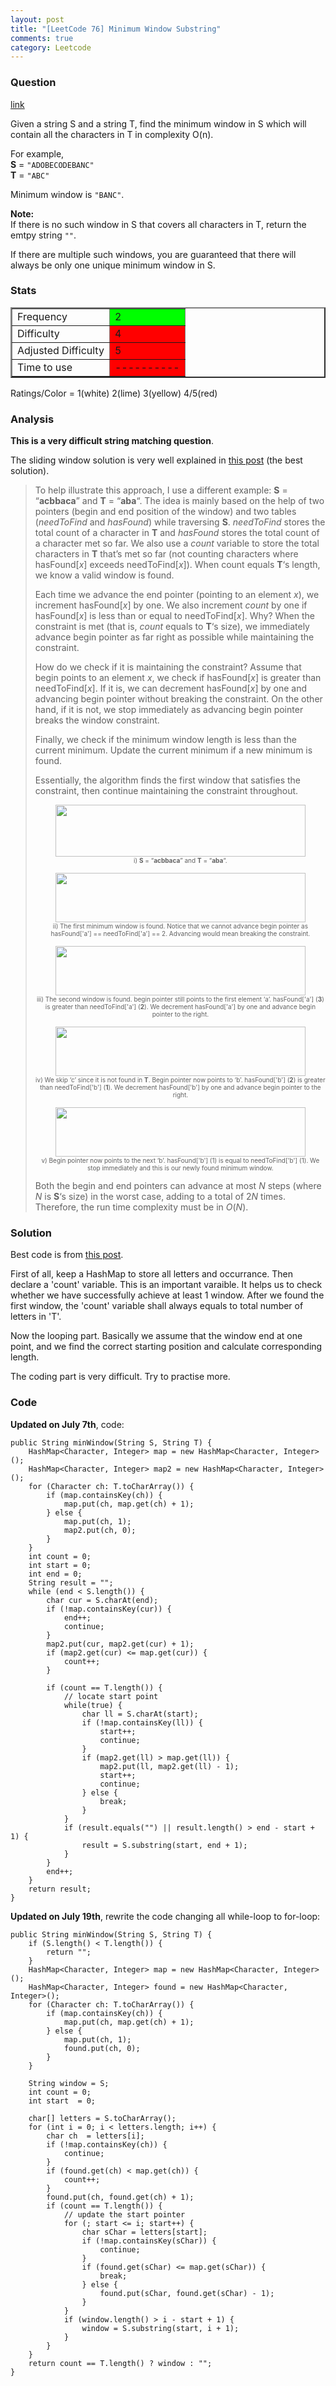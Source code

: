 ```yaml
---
layout: post
title: "[LeetCode 76] Minimum Window Substring"
comments: true
category: Leetcode
---
```


### Question

[link](https://oj.leetcode.com/problems/minimum-window-substring/)

<div class="question-content">
            <p></p><p>
Given a string S and a string T, find the minimum window in S which will contain all the characters in T in complexity O(n).
</p>

<p>
For example,<br>
<b>S</b> = <code>"ADOBECODEBANC"</code><br>
<b>T</b> = <code>"ABC"</code><br>
</p>
<p>
Minimum window is <code>"BANC"</code>.
</p>

<p>
<b>Note:</b><br>
If there is no such window in S that covers all characters in T, return the emtpy string <code>""</code>.
</p>
<p>
If there are multiple such windows, you are guaranteed that there will always be only one unique minimum window in S.
</p><p></p>
          </div>

### Stats

<table border="2">
	<tr>
		<td>Frequency</td>
		<td bgcolor="lime">2</td>
	</tr>
	<tr>
		<td>Difficulty</td>
		<td bgcolor="red">4</td>
	</tr>
	<tr>
		<td>Adjusted Difficulty</td>
		<td bgcolor="red">5</td>
	</tr>
	<tr>
		<td>Time to use</td>
		<td bgcolor="red">----------</td>
	</tr>
</table>

Ratings/Color = 1(white) 2(lime) 3(yellow) 4/5(red)

### Analysis

**This is a very difficult string matching question**.

The sliding window solution is very well explained in [this post](http://leetcode.com/2010/11/finding-minimum-window-in-s-which.html) (the best solution).

<blockquote cite="http://fisherlei.blogspot.sg/2013/01/leetcode-simplify-path.html">
    <p>To help illustrate this approach, I use a different example: <b>S</b> = “<b>acbbaca</b>” and <b>T</b> = “<b>aba</b>“. The idea is mainly based on the help of two pointers (begin and end position of the window) and two tables (<i>needToFind </i>and <i>hasFound</i>) while traversing <b>S</b>. <i>needToFind</i> stores the total count of a character in <b>T</b> and <i>hasFound</i> stores the total count of a character met so far. We also use a <i>count</i> variable to store the total characters in <b>T</b> that’s met so far (not counting characters where hasFound[<i>x</i>]<i> </i>exceeds needToFind[<i>x</i>]). When count equals <b>T</b>‘s length, we know a valid window is found.</p><p>Each time we advance the end pointer (pointing to an element <i>x</i>), we increment hasFound[<i>x</i>] by one. We also increment <i>count </i>by one if hasFound[<i>x</i>] is less than or equal to needToFind[<i>x</i>]. Why? When the constraint is met (that is, <i>count</i> equals to <b>T</b>‘s size), we immediately advance begin pointer as far right as possible while maintaining the constraint.</p><p>How do we check if it is maintaining the constraint? Assume that begin points to an element <i>x</i>, we check if hasFound[<i>x</i>] is greater than needToFind[<i>x</i>]. If it is, we can decrement hasFound[<i>x</i>] by one and advancing begin pointer without breaking the constraint. On the other hand, if it is not, we stop immediately as advancing begin pointer breaks the window constraint.</p><p>Finally, we check if the minimum window length is less than the current minimum. Update the current minimum if a new minimum is found.</p><p>Essentially, the algorithm finds the first window that satisfies the constraint, then continue maintaining the constraint throughout.</p><p></p><div class="separator" style="clear: both; text-align: center;"><a href="http://2.bp.blogspot.com/_UElib2WLeDE/TOBuvjG6exI/AAAAAAAACYE/uludVXtJ8OY/s1600/sliding.gif" imageanchor="1" style="margin-left: 1em; margin-right: 1em;"><img border="0" height="83" src="http://2.bp.blogspot.com/_UElib2WLeDE/TOBuvjG6exI/AAAAAAAACYE/uludVXtJ8OY/s400/sliding.gif" width="400"></a></div><div style="text-align: center;"><span style="font-size: x-small;">i) <b>S</b> = “<b>acbbaca</b>” and <b>T</b> = “<b>aba</b>“.<br></span></div><p></p><div class="separator" style="clear: both; text-align: center;"><a href="http://4.bp.blogspot.com/_UElib2WLeDE/TOBvHRLbOAI/AAAAAAAACYI/38QLgUIMePU/s1600/sliding_2.gif" imageanchor="1" style="margin-left: 1em; margin-right: 1em;"><img border="0" height="79" src="http://4.bp.blogspot.com/_UElib2WLeDE/TOBvHRLbOAI/AAAAAAAACYI/38QLgUIMePU/s400/sliding_2.gif" width="400"></a></div><div style="text-align: center;"><span style="font-size: x-small;">ii) The first minimum window is found. Notice that we cannot advance begin pointer as hasFound['a'] == needToFind['a'] == 2. Advancing would mean breaking the constraint.<br></span></div><p></p><div class="separator" style="clear: both; text-align: center;"><a href="http://3.bp.blogspot.com/_UElib2WLeDE/TOBvLH1aLcI/AAAAAAAACYM/pbJLl7qoduo/s1600/sliding_3.gif" imageanchor="1" style="margin-left: 1em; margin-right: 1em;"><img border="0" height="79" src="http://3.bp.blogspot.com/_UElib2WLeDE/TOBvLH1aLcI/AAAAAAAACYM/pbJLl7qoduo/s400/sliding_3.gif" width="400"></a></div><div style="text-align: center;"><span style="font-size: x-small;">iii) The second window is found. begin pointer still points to the first element ‘a’. hasFound['a'] (<b>3</b>) is greater than needToFind['a'] (<b>2</b>). We decrement hasFound['a'] by one and advance begin pointer to the right.<br></span></div><p></p><div class="separator" style="clear: both; text-align: center;"><a href="http://2.bp.blogspot.com/_UElib2WLeDE/TOBvOljpz0I/AAAAAAAACYQ/TxuWgWGTOF4/s1600/sliding_4.gif" imageanchor="1" style="margin-left: 1em; margin-right: 1em;"><img border="0" height="79" src="http://2.bp.blogspot.com/_UElib2WLeDE/TOBvOljpz0I/AAAAAAAACYQ/TxuWgWGTOF4/s400/sliding_4.gif" width="400"></a></div><div style="text-align: center;"><span style="font-size: x-small;">iv) We skip ‘c’ since it is not found in <b>T</b>. Begin pointer now points to ‘b’. hasFound['b'] (<b>2</b>) is greater than needToFind['b'] (<b>1</b>). We decrement hasFound['b'] by one and advance begin pointer to the right.<br></span></div><p></p><div class="separator" style="clear: both; text-align: center;"><a href="http://2.bp.blogspot.com/_UElib2WLeDE/TOBvSOl6RdI/AAAAAAAACYU/R4O1dPXVvBQ/s1600/sliding_5.gif" imageanchor="1" style="margin-left: 1em; margin-right: 1em;"><img border="0" height="79" src="http://2.bp.blogspot.com/_UElib2WLeDE/TOBvSOl6RdI/AAAAAAAACYU/R4O1dPXVvBQ/s400/sliding_5.gif" width="400"></a></div><div style="text-align: center;"><span style="font-size: x-small;">v) Begin pointer now points to the next ‘b’. hasFound['b'] (1) is equal to needToFind['b'] (1). We stop immediately and this is our newly found minimum window.<br></span></div><p>Both the begin and end pointers can advance at most <i>N</i> steps (where <i>N</i> is <b>S</b>‘s size) in the worst case, adding to a total of 2<i>N</i> times. Therefore, the run time complexity must be in <i>O</i>(<i>N</i>).</p>
</blockquote>

### Solution

Best code is from [this post](http://answer.ninechapter.com/solutions/minimum-window-substring/).

First of all, keep a HashMap to store all letters and occurrance. Then declare a 'count' variable. This is an important varaible. It helps us to check whether we have successfully achieve at least 1 window. After we found the first window, the 'count' variable shall always equals to total number of letters in 'T'.

Now the looping part. Basically we assume that the window end at one point, and we find the correct starting position and calculate corresponding length.

The coding part is very difficult. Try to practise more.

### Code

**Updated on July 7th**, code:

    public String minWindow(String S, String T) {
        HashMap<Character, Integer> map = new HashMap<Character, Integer>();
        HashMap<Character, Integer> map2 = new HashMap<Character, Integer>();
        for (Character ch: T.toCharArray()) {
            if (map.containsKey(ch)) {
                map.put(ch, map.get(ch) + 1);
            } else {
                map.put(ch, 1);
                map2.put(ch, 0);
            }
        }
        int count = 0;
        int start = 0;
        int end = 0;
        String result = "";
        while (end < S.length()) {
            char cur = S.charAt(end);
            if (!map.containsKey(cur)) {
                end++;
                continue;
            }
            map2.put(cur, map2.get(cur) + 1);
            if (map2.get(cur) <= map.get(cur)) {
                count++;
            }

            if (count == T.length()) {
                // locate start point
                while(true) {
                    char ll = S.charAt(start);
                    if (!map.containsKey(ll)) {
                        start++;
                        continue;
                    }
                    if (map2.get(ll) > map.get(ll)) {
                        map2.put(ll, map2.get(ll) - 1);
                        start++;
                        continue;
                    } else {
                        break;
                    }
                }
                if (result.equals("") || result.length() > end - start + 1) {
                    result = S.substring(start, end + 1);
                }
            }
            end++;
        }
        return result;
    }

**Updated on July 19th**, rewrite the code changing all while-loop to for-loop:

    public String minWindow(String S, String T) {
        if (S.length() < T.length()) {
            return "";
        }
        HashMap<Character, Integer> map = new HashMap<Character, Integer>();
        HashMap<Character, Integer> found = new HashMap<Character, Integer>();
        for (Character ch: T.toCharArray()) {
            if (map.containsKey(ch)) {
                map.put(ch, map.get(ch) + 1);
            } else {
                map.put(ch, 1);
                found.put(ch, 0);
            }
        }

        String window = S;
        int count = 0;
        int start  = 0;

        char[] letters = S.toCharArray();
        for (int i = 0; i < letters.length; i++) {
            char ch  = letters[i];
            if (!map.containsKey(ch)) {
                continue;
            }
            if (found.get(ch) < map.get(ch)) {
                count++;
            }
            found.put(ch, found.get(ch) + 1);
            if (count == T.length()) {
                // update the start pointer
                for (; start <= i; start++) {
                    char sChar = letters[start];
                    if (!map.containsKey(sChar)) {
                        continue;
                    }
                    if (found.get(sChar) <= map.get(sChar)) {
                        break;
                    } else {
                        found.put(sChar, found.get(sChar) - 1);
                    }
                }
                if (window.length() > i - start + 1) {
                    window = S.substring(start, i + 1);
                }
            }
        }
        return count == T.length() ? window : "";
    }
